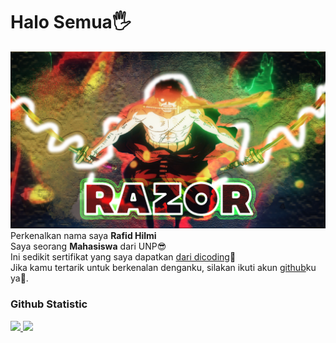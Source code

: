 # Halo Semua🖐️

<img style="margin = 12rem;" src="Untitled-2.png"/><br>
Perkenalkan nama saya **Rafid Hilmi** <br>
Saya seorang **Mahasiswa** dari UNP😎 <br>
Ini sedikit sertifikat yang saya dapatkan [dari dicoding](https://www.dicoding.com/certificates/GRX52M2M2X0M)🤌<br>
Jika kamu tertarik untuk berkenalan denganku, silakan ikuti akun [github](github.com/RazorPG)ku ya👊.
 
### Github Statistic
<p align="left">
<a href="https://github.com/RazorPG">
  <img height="150em" src="https://github-readme-stats-eight-theta.vercel.app/api?username=RazorPG&show_icons=true&theme=algolia&include_all_commits=true&count_private=true"/>
  <img height="150em" src="https://github-readme-stats-eight-theta.vercel.app/api/top-langs/?username=RazorPG&layout=compact&langs_count=8&theme=algolia"/>
</a>
</p>
